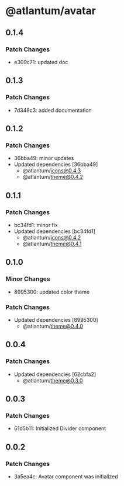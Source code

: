 # @atlantum/avatar

## 0.1.4

### Patch Changes

-   e309c71: updated doc

## 0.1.3

### Patch Changes

-   7d348c3: added documentation

## 0.1.2

### Patch Changes

-   36bba49: minor updates
-   Updated dependencies [36bba49]
    -   @atlantum/icons@0.4.3
    -   @atlantum/theme@0.4.2

## 0.1.1

### Patch Changes

-   bc34fd1: minor fix
-   Updated dependencies [bc34fd1]
    -   @atlantum/icons@0.4.2
    -   @atlantum/theme@0.4.1

## 0.1.0

### Minor Changes

-   8995300: updated color theme

### Patch Changes

-   Updated dependencies [8995300]
    -   @atlantum/theme@0.4.0

## 0.0.4

### Patch Changes

-   Updated dependencies [62cbfa2]
    -   @atlantum/theme@0.3.0

## 0.0.3

### Patch Changes

-   61d5b11: Initialized Divider component

## 0.0.2

### Patch Changes

-   3a5ea4c: Avatar component was initialized
